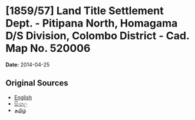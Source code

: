# [1859/57] Land Title Settlement Dept. - Pitipana North, Homagama D/S Division, Colombo District - Cad. Map No. 520006

**Date:** 2014-04-25

## Original Sources

- [English](https://documents.gov.lk/view/extra-gazettes/2014/4/1859-57_E.pdf)
- [සිංහල](https://documents.gov.lk/view/extra-gazettes/2014/4/1859-57_S.pdf)
- [தமிழ்](https://documents.gov.lk/view/extra-gazettes/2014/4/1859-57_T.pdf)
